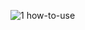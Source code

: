 ![1 how-to-use](https://user-images.githubusercontent.com/32254293/113839087-54fd3380-97ca-11eb-92b0-06697c4cc94c.png)